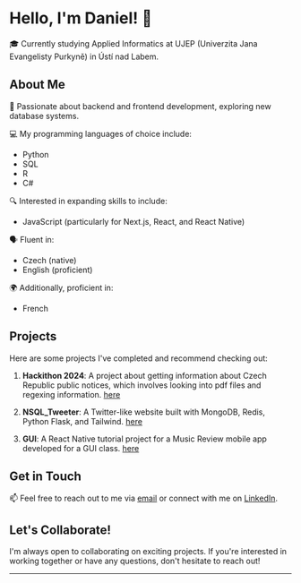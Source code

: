 # Hello, I'm Daniel! 👋

🎓 Currently studying Applied Informatics at UJEP (Univerzita Jana Evangelisty Purkyně) in Ústí nad Labem.

## About Me
🌱 Passionate about backend and frontend development, exploring new database systems.

💻 My programming languages of choice include:
- Python
- SQL
- R
- C#
  
🔍 Interested in expanding skills to include:
- JavaScript (particularly for Next.js, React, and React Native)

🗣 Fluent in:
- Czech (native)
- English (proficient)

🌍 Additionally, proficient in:
- French

## Projects
Here are some projects I've completed and recommend checking out:
1. **Hackithon 2024**:
   A project about getting information about Czech Republic public notices, which involves looking into pdf files and regexing information. [here](https://github.com/KopyTKG/HACKITHON-2024) 

2. **NSQL_Tweeter**:
   A Twitter-like website built with MongoDB, Redis, Python Flask, and Tailwind. [here](https://github.com/DanielRiha8906/NSQL_Tweeter)

3. **GUI**:
   A React Native tutorial project for a Music Review mobile app developed for a GUI class. [here](https://github.com/DanielRiha8906/GUI)

## Get in Touch
📫 Feel free to reach out to me via [email](mailto:daniel.riha8906@seznam.cz) or connect with me on [LinkedIn](https://www.linkedin.com/in/daniel-riha).

## Let's Collaborate!
I'm always open to collaborating on exciting projects. If you're interested in working together or have any questions, don't hesitate to reach out!

---
